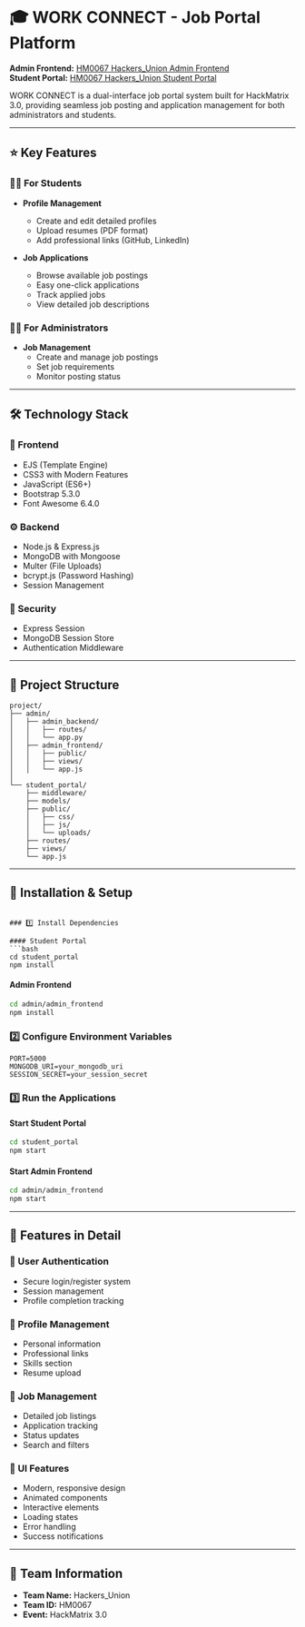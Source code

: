 # 🎓 WORK CONNECT - Job Portal Platform

**Admin Frontend:** [HM0067 Hackers_Union Admin Frontend](https://hm0067-hackers-union-admin-frontend-9efk.onrender.com)  
**Student Portal:** [HM0067 Hackers_Union Student Portal](https://hm0067-hackers-union.onrender.com)

WORK CONNECT is a dual-interface job portal system built for HackMatrix 3.0, providing seamless job posting and application management for both administrators and students.

---

## ⭐ Key Features

### 👨‍🎓 For Students
- **Profile Management**
  - Create and edit detailed profiles
  - Upload resumes (PDF format)
  - Add professional links (GitHub, LinkedIn)

- **Job Applications**
  - Browse available job postings
  - Easy one-click applications
  - Track applied jobs
  - View detailed job descriptions

### 👨‍💼 For Administrators
- **Job Management**
  - Create and manage job postings
  - Set job requirements
  - Monitor posting status

---

## 🛠️ Technology Stack

### 🎨 Frontend
- EJS (Template Engine)
- CSS3 with Modern Features
- JavaScript (ES6+)
- Bootstrap 5.3.0
- Font Awesome 6.4.0

### ⚙️ Backend
- Node.js & Express.js
- MongoDB with Mongoose
- Multer (File Uploads)
- bcrypt.js (Password Hashing)
- Session Management

### 🔐 Security
- Express Session
- MongoDB Session Store
- Authentication Middleware

---

## 📁 Project Structure
```
project/
├── admin/
│   ├── admin_backend/
│   │   ├── routes/
│   │   └── app.py
│   ├── admin_frontend/
│   │   ├── public/
│   │   ├── views/
│   │   └── app.js
│
└── student_portal/
    ├── middleware/
    ├── models/
    ├── public/
    │   ├── css/
    │   ├── js/
    │   └── uploads/
    ├── routes/
    ├── views/
    └── app.js
```

---

## 🚀 Installation & Setup
```

### 1️⃣ Install Dependencies

#### Student Portal
```bash
cd student_portal
npm install
```

#### Admin Frontend
```bash
cd admin/admin_frontend
npm install
```

### 2️⃣ Configure Environment Variables
```
PORT=5000
MONGODB_URI=your_mongodb_uri
SESSION_SECRET=your_session_secret
```

### 3️⃣ Run the Applications

#### Start Student Portal
```bash
cd student_portal
npm start
```

#### Start Admin Frontend
```bash
cd admin/admin_frontend
npm start
```

---

## 💫 Features in Detail

### 🔑 User Authentication
- Secure login/register system
- Session management
- Profile completion tracking

### 👤 Profile Management
- Personal information
- Professional links
- Skills section
- Resume upload

### 📄 Job Management
- Detailed job listings
- Application tracking
- Status updates
- Search and filters

### 🎨 UI Features
- Modern, responsive design
- Animated components
- Interactive elements
- Loading states
- Error handling
- Success notifications

---

## 👥 Team Information
- **Team Name:** Hackers_Union
- **Team ID:** HM0067
- **Event:** HackMatrix 3.0